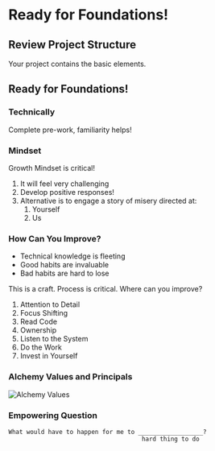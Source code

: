 Ready for Foundations!
===

## Review Project Structure

Your project contains the basic elements.

## Ready for Foundations!

### Technically

Complete pre-work, familiarity helps!

### Mindset

Growth Mindset is critical!

1. It will feel very challenging
1. Develop positive responses!
1. Alternative is to engage a story of misery directed at:
    1. Yourself
    1. Us

### How Can You Improve?

* Technical knowledge is fleeting
* Good habits are invaluable
* Bad habits are hard to lose

This is a craft. Process is critical. Where can you improve?

1. Attention to Detail
1. Focus Shifting
1. Read Code
1. Ownership
1. Listen to the System
1. Do the Work
1. Invest in Yourself

### Alchemy Values and Principals

![Alchemy Values](./alchemy-values-principals.png)

### Empowering Question

```
What would have to happen for me to __________________?
                                     hard thing to do
```